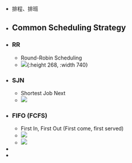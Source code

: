 - 排程、排班
- ## Common Scheduling Strategy
- ### RR
	- Round-Robin Scheduling
	- ![](https://upload.wikimedia.org/wikipedia/commons/thumb/7/76/Round_Robin_Schedule_Example.jpg/525px-Round_Robin_Schedule_Example.jpg){:height 268, :width 740}
- ### SJN
	- Shortest Job Next
	- ![](https://upload.wikimedia.org/wikipedia/commons/e/ec/Shortest_job_first.png)
- ### FIFO (FCFS)
	- First In, First Out (First come, first served)
	- ![](https://upload.wikimedia.org/wikipedia/commons/thumb/0/0c/Thread_pool.svg/600px-Thread_pool.svg.png)
	- ![](https://upload.wikimedia.org/wikipedia/commons/thumb/5/52/Data_Queue.svg/330px-Data_Queue.svg.png)
-
-